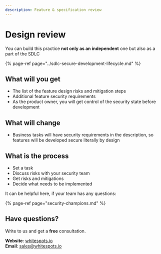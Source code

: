 ```yaml
---
description: Feature & specification review
---
```


# Design review

You can build this practice **not only as an independent** one but also as a part of the SDLC

{% page-ref page="../sdlc-secure-development-lifecycle.md" %}

## What will you get

* The list of the feature design risks and mitigation steps
* Additional feature security requirements
* As the product owner, you will get control of the security state before development

## What will change

* Business tasks will have security requirements in the description, so features will be developed secure literally by design

## What is the process

* Set a task
* Discuss risks with your security team
* Get risks and mitigations
* Decide what needs to be implemented

It can be helpful here, if your team has any questions:

{% page-ref page="security-champions.md" %}

## Have questions?

Write to us and get a **free** consultation.

**Website**: [whitespots.io](https://whitespots.io/?utm=appsecwiki)   
**Email**: [sales@whitespots.io](mailto:sales@whitespots.io)

